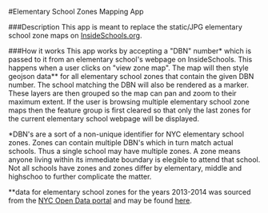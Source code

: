#Elementary School Zones Mapping App 

###Description
This app is meant to replace the static/JPG elementary school zone maps on [InsideSchools.org](http://insideschools.org). 

###How it works
This app works by accepting a "DBN" number* which is passed to it from an elementary school's webpage on InsideSchools. This happens when a user clicks on "view zone map". The map will then style geojson data** for all elementary school zones that contain the given DBN number. The school matching the DBN will also be rendered as a marker. These layers are then grouped so the map can pan and zoom to their maximum extent. If the user is browsing multiple elementary school zone maps then the feature group is first cleared so that only the last zones for the current elementary school webpage will be displayed.

*DBN's are a sort of a non-unique identifier for NYC elementary school zones. Zones can contain multiple DBN's which in turn match actual schools. Thus a single school may have multiple zones. A zone means anyone living within its immediate boundary is elegible to attend that school. Not all schools have zones and zones differ by elementary, middle and highschoo to further complicate the matter.

**data for elementary school zones for the years 2013-2014 was sourced from the [NYC Open Data portal](https://nycopendata.socrata.com/) and may be found [here](https://data.cityofnewyork.us/Education/2013-2014-School-Zones/pp5b-95kq).
